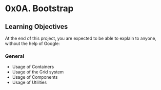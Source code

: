 # 0x0A. Bootstrap

## Learning Objectives

At the end of this project, you are expected to be able to explain to anyone, without the help of Google:

### General

- Usage of Containers
- Usage of the Grid system
- Usage of Components
- Usage of Utilities
